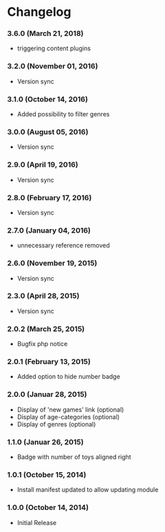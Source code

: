 # Changelog

### 3.6.0 (March 21, 2018)
  - triggering content plugins

### 3.2.0 (November 01, 2016)
  - Version sync

### 3.1.0 (October 14, 2016)
  - Added possibility to filter genres

### 3.0.0 (August 05, 2016)
  - Version sync

### 2.9.0 (April 19, 2016)
  - Version sync

### 2.8.0 (February 17, 2016)
  - Version sync

### 2.7.0 (January 04, 2016)
  - unnecessary reference removed 

### 2.6.0 (November 19, 2015)
  - Version sync

### 2.3.0 (April 28, 2015)
  - Version sync
  
### 2.0.2 (March 25, 2015)
  - Bugfix php notice
  
### 2.0.1 (February 13, 2015)
  - Added option to hide number badge
  
### 2.0.0 (Januar 28, 2015)
  - Display of 'new games' link (optional)
  - Display of age-categories (optional)
  - Display of genres (optional)

### 1.1.0 (Januar 26, 2015)
  - Badge with number of toys aligned right

### 1.0.1 (October 15, 2014)
  - Install manifest updated to allow updating module

### 1.0.0 (October 14, 2014)
  - Initial Release